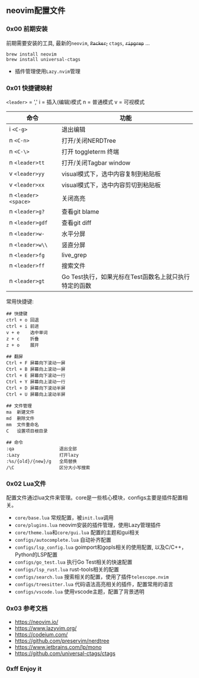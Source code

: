 ## neovim配置文件

### 0x00 前期安装
前期需要安装的工具, 最新的`neovim`, ~~`Packer`,~~ `ctags`, ~~`ripgrep`~~ ... 

```shell
brew install neovim
brew install universal-ctags
```

* 插件管理使用`Lazy.nvim`管理

### 0x01 快捷键映射
`<leader>` = ','
i = 插入(编辑)模式
n = 普通模式
v = 可视模式

| 命令       | 功能                 |
| ---------- | -------------------- |
| i `<C-g>`  | 退出编辑             |
| n `<C-n>`  | 打开/关闭NERDTree    |
| n `<C-\>`  | 打开 toggleterm 终端 |
| n `<leader>tt` | 打开/关闭Tagbar window |
| v `<leader>yy` | visual模式下，选中内容复制到粘贴板|
| v `<leader>xx` | visual模式下，选中内容剪切到粘贴板|
| n `<leader><space>` | 关闭高亮 |
| n `<leader>g?`  | 查看git blame |
| n `<leader>gdf` | 查看git diff  |
| n `<leader>w-`  | 水平分屏      | 
| n `<leader>w\\` | 竖直分屏      | 
| n `<leader>fg`       | live_grep    |
| n `<leader>ff`       | 搜索文件      | 
| n `<leader>gt`  | Go Test执行，如果光标在Test函数名上就只执行特定的函数 |

常用快捷键:

```
## 快捷键
ctrl + o 回退
ctrl + i 前进
v + e    选中单词
z + c    折叠
z + o    展开

## 翻屏
Ctrl + F 屏幕向下滚动一屏
Ctrl + B 屏幕向上滚动一屏
Ctrl + E 屏幕向下滚动一行
Ctrl + Y 屏幕向上滚动一行
Ctrl + D 屏幕向下滚动半屏
Ctrl + U 屏幕向上滚动半屏

## 文件管理
ma  新建文件
md  删除文件
mm  文件重命名
C   设置项目根目录

## 命令
:qa                 退出全部
:Lazy               打开lazy
:%s/{old}/{new}/g   全局替换
/\C                 区分大小写搜索
```

### 0x02 Lua文件
配置文件通过lua文件来管理。core是一些核心模块，configs主要是插件配置相关。

* `core/base.lua` 常规配置，被`init.lua`调用
* `core/plugins.lua` neovim安装的插件管理，使用Lazy管理插件
* `core/theme.lua`和`core/gui.lua` 配置的主题和gui相关
* `configs/autocomplete.lua` 自动补齐配置
* `configs/lsp_config.lua` goimport和gopls相关的使用配置, 以及C/C++，Python的LSP配置
* `configs/go_test.lua` 执行Go Test相关的快速配置
* `configs/lsp_rust.lua` rust-tools相关的配置
* `configs/search.lua` 搜索相关的配置，使用了插件`telescope.nvim`
* `configs/treesitter.lua` 代码语法高亮相关的插件，配置常用的语言
* `configs/vscode.lua` 使用vscode主题，配置了背景透明

### 0x03 参考文档

* https://neovim.io/
* https://www.lazyvim.org/
* https://codeium.com/
* https://github.com/preservim/nerdtree
* https://www.jetbrains.com/lp/mono
* https://github.com/universal-ctags/ctags

### 0xff Enjoy it

